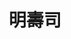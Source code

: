 ---
title: "明壽司"
description: "明壽司"
layout: shop
keywords:
  - 美食競賽
  - 台灣美食
  - 美食精選
datePublished: "2025-06-30"
dateModified: "2025-07-03"
city: "台北市"
district: "中山區"
address: "台北市中山區雙城街25巷6之3號"
phone: "0225961069"
geo: "25.066169086535727, 121.52487349398537"
google_map: "https://maps.app.goo.gl/xXqyu7pzHrktN7xK8"
footinder: "https://footinder.com.tw/%E5%8F%B0%E5%8C%97%E5%B8%82%E4%B8%AD%E5%B1%B1%E5%8D%80/31291/"
official: "https://www.facebook.com/profile.php?id=100054190377042"
award:
  - name: "500盤"
    year: "2024"
    entries:
      - dishes:
          - "蒲燒鰻魚手卷"
          - "明蝦"

---
